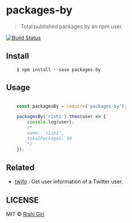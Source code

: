 # packages-by

> Total published packages by an npm user.

[![Build Status](https://travis-ci.org/CodeDotJS/packages-by.svg?branch=master)](https://travis-ci.org/CodeDotJS/packages-by)

## Install 

```
	$ npm install --save packages-by
```

## Usage

```js

	const packagesBy = require('packages-by');

	packagesBy('rishi').then(user => {
		console.log(user);
		/*
		name: 'rishi',
		totalPackages: 10
		*/
	});
```

## Related

- [twifo](https://github.com/codedotjs/twifo) : Get user information of a Twitter user.

## LICENSE

MIT &copy; [Rishi Giri](http://rishigiri.com)

